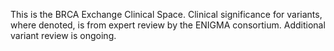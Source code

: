 This is the BRCA Exchange Clinical Space. Clinical significance for variants, where denoted, is from expert review by the ENIGMA consortium. Additional variant review is ongoing.